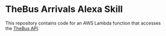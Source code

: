 # TheBus Arrivals Alexa Skill

This repository contains code for an AWS Lambda function that accesses the [TheBus API](http://hea.thebus.org/api_info.asp).
